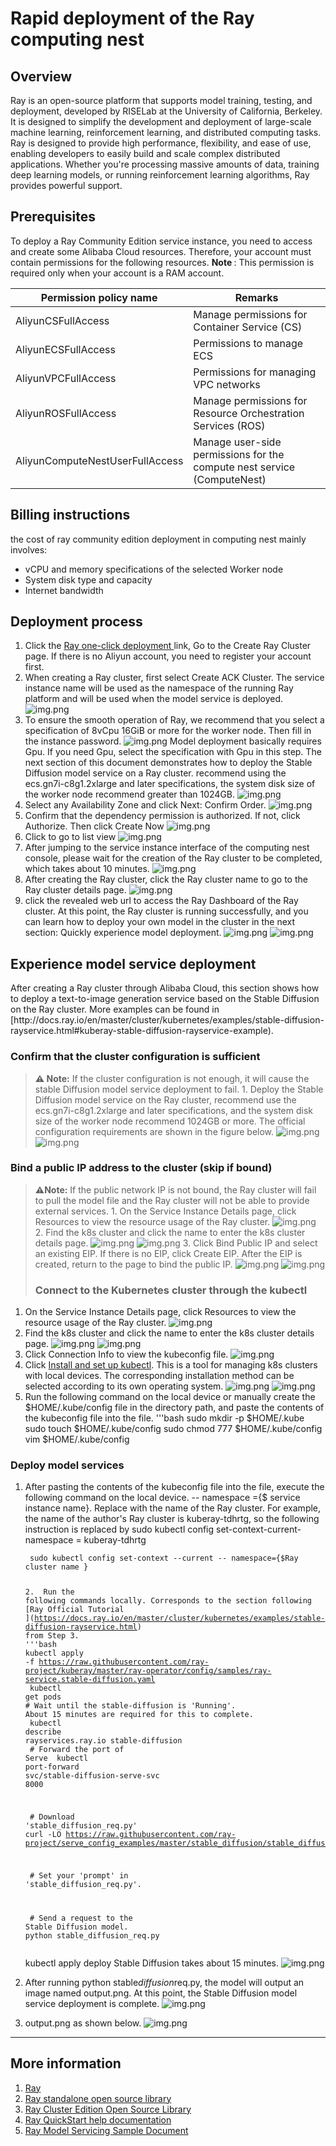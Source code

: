 <h1> Rapid deployment of the Ray computing nest </h1>

<h2> Overview </h2>

<p>Ray is an open-source platform that supports model training, testing, and deployment, developed by RISELab at the University of California, Berkeley. It is designed to simplify the development and deployment of large-scale machine learning, reinforcement learning, and distributed computing tasks.
Ray is designed to provide high performance, flexibility, and ease of use, enabling developers to easily build and scale complex distributed applications. Whether you're processing massive amounts of data, training deep learning models, or running reinforcement learning algorithms, Ray provides powerful support. </p>

<h2> Prerequisites </h2>

<p> To deploy a Ray Community Edition service instance, you need to access and create some Alibaba Cloud resources. Therefore, your account must contain permissions for the following resources.
<strong> Note </strong>: This permission is required only when your account is a RAM account. </p>

<table>
<thead>
<tr>
<th> Permission policy name </th>
<th> Remarks </th>
</tr>
</thead>
<tbody>
<tr>
<td>AliyunCSFullAccess</td>
<td> Manage permissions for Container Service (CS) </td>
</tr>
<tr>
<td>AliyunECSFullAccess</td>
<td> Permissions to manage ECS </td>
</tr>
<tr>
<td>AliyunVPCFullAccess</td>
<td> Permissions for managing VPC networks </td>
</tr>
<tr>
<td>AliyunROSFullAccess</td>
<td> Manage permissions for Resource Orchestration Services (ROS) </td>
</tr>
<tr>
<td>AliyunComputeNestUserFullAccess</td>
<td> Manage user-side permissions for the compute nest service (ComputeNest) </td>
</tr>
</tbody>
</table>

<h2> Billing instructions </h2>

<p> the cost of ray community edition deployment in computing nest mainly involves:</p>

<ul>
<li> vCPU and memory specifications of the selected Worker node </li>
<li> System disk type and capacity </li>
<li> Internet bandwidth </li>
</ul>

<h2> Deployment process </h2>

<ol>
<li> Click the <a href = "https://computenest.console.aliyun.com/service/instance/create/cn-hangzhou?type=user&ServiceName=Ray社区版">Ray one-click deployment </a> link,
Go to the Create Ray Cluster page. If there is no Aliyun account, you need to register your account first. </li>
<li> When creating a Ray cluster, first select Create ACK Cluster. The service instance name will be used as the namespace of the running Ray platform and will be used when the model service is deployed.
<img src="img5.png" alt="img.png" /></li>
<li> To ensure the smooth operation of Ray, we recommend that you select a specification of 8vCpu 16GiB or more for the worker node. Then fill in the instance password.
<img src="img6.png" alt="img.png" />
Model deployment basically requires Gpu. If you need Gpu, select the specification with Gpu in this step.
The next section of this document demonstrates how to deploy the Stable Diffusion model service on a Ray cluster. recommend using the ecs.gn7i-c8g1.2xlarge and later specifications, the system disk size of the worker node recommend greater than 1024GB.
<img src="img22.png" alt="img.png" /></li>
<li> Select any Availability Zone and click Next: Confirm Order.
<img src="img7.png" alt="img.png" /></li>
<li> Confirm that the dependency permission is authorized. If not, click Authorize. Then click Create Now
<img src="img8.png" alt="img.png" /></li>
<li> Click to go to list view
<img src="img9.png" alt="img.png" /></li>
<li> After jumping to the service instance interface of the computing nest console, please wait for the creation of the Ray cluster to be completed, which takes about 10 minutes.
<img src="img10.png" alt="img.png" /></li>
<li> After creating the Ray cluster, click the Ray cluster name to go to the Ray cluster details page.
<img src="img11.png" alt="img.png" /></li>
<li> click the revealed web url to access the Ray Dashboard of the Ray cluster. At this point, the Ray cluster is running successfully, and you can learn how to deploy your own model in the cluster in the next section: Quickly experience model deployment.
<img src="img12.png" alt="img.png" />
<img src="img13.png" alt="img.png" /></li>
</ol>

<h2> Experience model service deployment </h2>

<p> After creating a Ray cluster through Alibaba Cloud, this section shows how to deploy a text-to-image generation service based on the Stable Diffusion on the Ray cluster. More examples can be found in [http://docs.ray.io/en/master/cluster/kubernetes/examples/stable-diffusion-rayservice.html#kuberay-stable-diffusion-rayservice-example). </p>

<h3> Confirm that the cluster configuration is sufficient </h3>

<blockquote>
<p><strong>⚠️ Note:</strong> If the cluster configuration is not enough, it will cause the stable Diffusion model service deployment to fail.
1. Deploy the Stable Diffusion model service on the Ray cluster, recommend use the ecs.gn7i-c8g1.2xlarge and later specifications, and the system disk size of the worker node recommend 1024GB or more. The official configuration requirements are shown in the figure below.
<img src="img22.png" alt="img.png" />
<img src="img25.png" alt="img.png" /></p>
</blockquote>

<h3> Bind a public IP address to the cluster (skip if bound)</h3>

<blockquote>
<p><strong>⚠Note:</strong> If the public network IP is not bound, the Ray cluster will fail to pull the model file and the Ray cluster will not be able to provide external services.
1. On the Service Instance Details page, click Resources to view the resource usage of the Ray cluster.
<img src="img14.png" alt="img.png" />
2. Find the k8s cluster and click the name to enter the k8s cluster details page.
<img src="img15.png" alt="img.png" />
<img src="img16.png" alt="img.png" />
3. Click Bind Public IP and select an existing EIP. If there is no EIP, click Create EIP. After the EIP is created, return to the page to bind the public IP.
<img src="img20.png" alt="img.png" />
<img src="img21.png" alt="img.png" /></p>

<h3> Connect to the Kubernetes cluster through the kubectl </h3>
</blockquote>

<ol>
<li> On the Service Instance Details page, click Resources to view the resource usage of the Ray cluster.
<img src="img14.png" alt="img.png" /></li>
<li> Find the k8s cluster and click the name to enter the k8s cluster details page.
<img src="img15.png" alt="img.png" />
<img src="img16.png" alt="img.png" /></li>
<li> Click Connection Info to view the kubeconfig file.
<img src="img17.png" alt="img.png" /></li>
<li> Click <a href = "https://kubernetes.io/docs/tasks/tools/?spm = 5176.28197681.0.0.5 f425ff66rLatZ"> Install and set up kubectl</a>. This is a tool for managing k8s clusters with local devices. The corresponding installation method can be selected according to its own operating system.
<img src="img18.png" alt="img.png" />
<img src="img19.png" alt="img.png" /></li>
<li> Run the following command on the local device or manually create the $HOME/.kube/config file in the directory path, and paste the contents of the kubeconfig file into the file.
'''bash
sudo mkdir -p $HOME/.kube
sudo touch $HOME/.kube/config
sudo chmod 777 $HOME/.kube/config
vim $HOME/.kube/config</li>
</ol>

<h3> Deploy model services </h3>

<ol>
<li><p> After pasting the contents of the kubeconfig file into the file, execute the following command on the local device. -- namespace ={$ service instance name}. Replace with the name of the Ray cluster.
For example, the name of the author's Ray cluster is kuberay-tdhrtg, so the following instruction is replaced by sudo kubectl config set-context-current-namespace = kuberay-tdhrtg</p>

<div class="codehilite">
<pre><span></span><code><span class = "w"> </span>sudo<span class = "w"> </span>kubectl<span class = "w"> </span>config<span class = "w"> </span>set-context<span class = "w"> </span>--current<span class = "w"> </span>-- namespace<span class = "o" >={</span><span class = "nv">$Ray cluster name </span><span class = "o" >}</span>

<span class = "m">2</span>.<span class = "w"> </span> Run the following commands locally. Corresponds to the section following <span class = "o">[</span>Ray Official Tutorial <span class = "o">](</span>https://docs.ray.io/en/master/cluster/kubernetes/examples/stable-diffusion-rayservice.html<span class = "o">)</span> from Step<span class = "w"> </span>3.
<span class="w"> </span><span class="sb">'''</span>bash
<span class="w"> </span>kubectl<span class="w"> </span>apply<span class="w"> </span>-f<span class="w"> </span>https://raw.githubusercontent.com/ray-project/kuberay/master/ray-operator/config/samples/ray-service.stable-diffusion.yaml
<span class="w"> </span>kubectl<span class="w"> </span>get<span class="w"> </span>pods
<span class="w"> </span><span class="c1"># Wait until the stable-diffusion is 'Running'. About 15 minutes are required for this to complete.</span>
<span class="w"> </span>kubectl<span class="w"> </span>describe<span class="w"> </span>rayservices.ray.io<span class="w"> </span>stable-diffusion
<span class="w"> </span><span class="c1"># Forward the port of Serve</span>
<span class="w"> </span>kubectl<span class="w"> </span>port-forward<span class="w"> </span>svc/stable-diffusion-serve-svc<span class="w"> </span><span class="m">8000</span>

<span class="w"> </span><span class="c1"># Download 'stable_diffusion_req.py'</span>
<span class="w"> </span>curl<span class="w"> </span>-LO<span class="w"> </span>https://raw.githubusercontent.com/ray-project/serve_config_examples/master/stable_diffusion/stable_diffusion_req.py

<span class="w"> </span><span class="c1"># Set your 'prompt' in 'stable_diffusion_req.py'.</span>

<span class="w"> </span><span class="c1"># Send a request to the Stable Diffusion model.</span>
<span class="w"> </span>python<span class="w"> </span>stable_diffusion_req.py
</code></pre>
</div>

<p>kubectl apply deploy Stable Diffusion takes about 15 minutes.
<img src="img26.png" alt="img.png" /></p></li>
<li><p> After running python stable<em>diffusion</em>req.py, the model will output an image named output.png. At this point, the Stable Diffusion model service deployment is complete.
<img src="img23.png" alt="img.png" /></p></li>
<li><p>output.png as shown below.
<img src="img24.png" alt="img.png" /></p></li>
</ol>

<hr />

<h2> More information </h2>

<ol>
<li><a href = "https://www.ray.io/">Ray </a></li>
<li><a href = "https://github.com/ray-project/ray">Ray standalone open source library </a></li>
<li><a href = "https://github.com/ray-project/kuberay">Ray Cluster Edition Open Source Library </a></li>
<li><a href = "https://docs.ray.io/en/latest/ray-overview/getting-started.html">Ray QuickStart help documentation </a></li>
<li><a href = "https://docs.ray.io/en/latest/ray-overview/examples.html">Ray Model Servicing Sample Document </a></li>
</ol>
